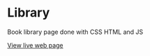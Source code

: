 # Library
Book library page done with CSS HTML and JS

[View live web page](https://martinperezgiordan.github.io/Library/)